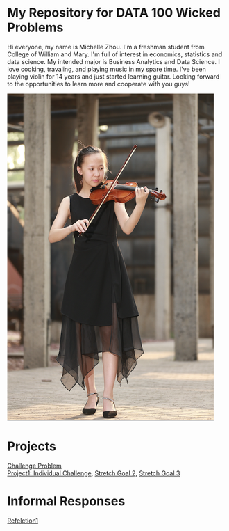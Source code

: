 # My Repository for DATA 100 Wicked Problems
Hi everyone, my name is Michelle Zhou. I'm a freshman student from College of William and Mary. I'm full of interest in economics, statistics and data science. My intended major is Business Analytics and Data Science. I love cooking, travaling, and playing music in my spare time. I've been playing violin for 14 years and just started learning guitar. Looking forward to the opportunities to learn more and cooperate with you guys!

![Photo](1.png)

# Projects
[Challenge Problem](Challenge1.md)  
[Project1: Individual Challenge](Project1.md), [Stretch Goal 2](stretch1.md), [Stretch Goal 3](stretch2.md)
 
# Informal Responses
[Refelction1](Refelction1.md)
